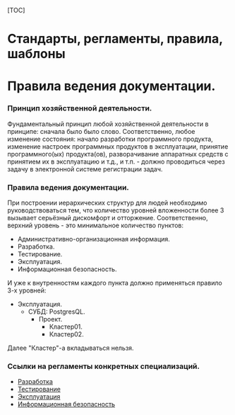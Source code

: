 [TOC]

Стандарты, регламенты, правила, шаблоны
=======================================

Правила ведения документации.
=============================

### Принцип хозяйственной деятельности.

Фундаментальный принцип любой хозяйственной деятельности в принципе: сначала было было слово. Соответственно, любое изменение состояния: начало разработки программного продукта, изменение настроек программных продуктов в эксплуатации, принятие программного(ых) продукта(ов), разворачивание аппаратных средств с принятием их в эксплуатацию и т.д., и т.п. - должно проводиться через задачу в электронной системе регистрации задач.

### Правила ведения документации.

При построении иерархических структур для людей необходимо руководствоваться тем, что количество уровней вложенности более 3 вызывает серьёзный дискомфорт и отторжение. Соответственно, верхний уровень - это минимальное количество пунктов:

* Административно-организационная информация.
* Разработка.
* Тестирование.
* Эксплуатация.
* Информационная безопасность.

И уже к внутренностям каждого пункта должно применяться правило 3-х уровней:

* Эксплуатация.
  * СУБД: PostgresQL.
    * Проект.
      * Кластер01.
      * Кластер02.


Далее "Кластер"-а вкладываться нельзя.

### Ссылки на регламенты конкретных специализаций.

* [Разработка](dev/README.md)
* [Тестирование](test/README.md)
* [Эксплуатация](ops/README.md)
* [Информационная безопасность](secure/README.md)
